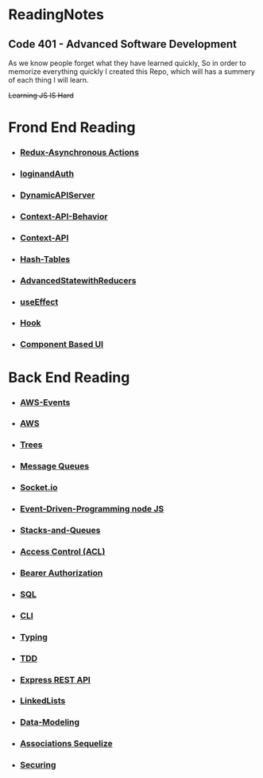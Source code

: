 # ReadingNotes
## Code 401 - Advanced Software Development

As we know people forget what they have learned quickly, So in order to memorize everything quickly I created this Repo, which will has a summery of each thing I will learn.

~~Learning JS IS Hard~~


# Frond End Reading 

- ### [Redux-Asynchronous Actions](./FrondEnd/Redux%20-%20Asynchronous-Actions/Redux%20-%20Asynchronous-Actions.md)
- ### [loginandAuth](./FrondEnd/loginandAuth/loginandAuth.md)
- ### [DynamicAPIServer](./FrondEnd/Dynamic%20API%20Server/DynamicAPIServer.md)
- ### [Context-API-Behavior](./FrondEnd/Context%20API%20-%20Behaviors/Context%20API%20-%20Behaviors.md)
- ### [Context-API](./FrondEnd/Context-API/ContextAPI.md)
- ### [Hash-Tables](./FrondEnd/Hash-Tables/Hash-Tables.md)
- ### [AdvancedStatewithReducers](./FrondEnd/AdvancedStatewithReducers/AdvancedStatewithReducers.md)
- ### [useEffect](./FrondEnd/useEffect/useEffect.md)
- ### [Hook](./FrondEnd/useState/useState.md)
- ### [Component Based UI](./FrondEnd/Component%20Based%20UI/Component-Based-UI.md)


# Back End Reading
- ### [AWS-Events](./BackEnd/AWS-Events/AWS-Events.md)
- ### [AWS](./BackEnd/AWS/AWS.md)
- ### [Trees](./BackEnd/Trees/Trees.md)
- ### [Message Queues](./BackEnd/Message-Queues/Message-Queues.md)
- ### [Socket.io](./BackEnd/Socket.io/Socket.io.md)
- ### [Event-Driven-Programming node JS](./BackEnd/Event-Driven-Programming-in-Nodejs/Event-Driven-Programming-in-Nodejs.md)
- ### [Stacks-and-Queues](./BackEnd/Stacks-and-Queues/Stacks-and-Queues.md)
- ### [Access Control (ACL) ](./BackEnd/Access%20Control%20(ACL)/)
- ### [Bearer Authorization ](./BackEnd/Bearer%20Authorization/Bearer%20Authorization.md) 
- ### [SQL ](./BackEnd/IntroductionToSQL/IntroductionToSQL.md) <br> 
- ### [CLI ](./BackEnd/Commands/CommandLines.md)
- ### [Typing ](./BackEnd/TypingPractice/typingPractice.md)
- ### [TDD ](./BackEnd/TDD/TDD.md)
- ### [Express REST API ](./BackEnd/Express%20REST%20API/README.MD)
- ### [LinkedLists ](./BackEnd/LinkedLists/LinkedLists.md)
- ### [Data-Modeling ](./BackEnd/Data-Modeling/README.md)
- ### [Associations Sequelize ](./BackEnd/Associations/Associations.md)
- ### [Securing ](./BackEnd/Securing%20Passwords/)



